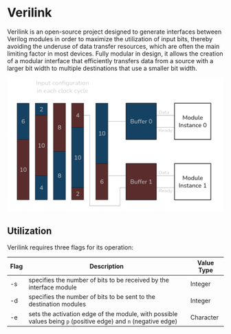 # Verilink


Verilink is an open-source project designed to generate interfaces between Verilog modules in order to maximize the utilization of input bits, thereby avoiding the underuse of data transfer resources, which are often the main limiting factor in most devices. Fully modular in design, it allows the creation of a modular interface that efficiently transfers data from a source with a larger bit width to multiple destinations that use a smaller bit width.


![Interface Architecture Diagram](https://github.com/icaroVerilog/VeriLink/blob/main/images/architecture.png)


## Utilization
Verilink requires three flags for its operation:

|      Flag      |Description                          |Value Type                         |
|----------------|-------------------------------|-----------------------------|
|-s							 |specifies the number of bits to be received by the interface module        |Integer            |
|-d          		 |specifies the number of bits to be sent to the destination modules            |Integer          |
|-e              |sets the activation edge of the module, with possible values being `p` (positive edge) and `n` (negative edge)|Character